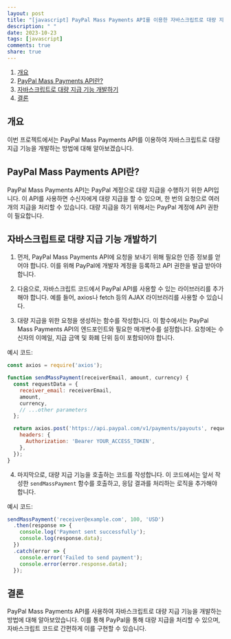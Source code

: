 ```yaml
---
layout: post
title: "[javascript] PayPal Mass Payments API를 이용한 자바스크립트로 대량 지급 기능 개발하기"
description: " "
date: 2023-10-23
tags: [javascript]
comments: true
share: true
---
```


1. [개요](#개요)
2. [PayPal Mass Payments API란?](#paypal-mass-payments-api란)
3. [자바스크립트로 대량 지급 기능 개발하기](#자바스크립트로-대량-지급-기능-개발하기)
4. [결론](#결론)

## 개요

이번 프로젝트에서는 PayPal Mass Payments API를 이용하여 자바스크립트로 대량 지급 기능을 개발하는 방법에 대해 알아보겠습니다.

## PayPal Mass Payments API란?

PayPal Mass Payments API는 PayPal 계정으로 대량 지급을 수행하기 위한 API입니다. 이 API를 사용하면 수신자에게 대량 지급을 할 수 있으며, 한 번의 요청으로 여러 개의 지급을 처리할 수 있습니다. 대량 지급을 하기 위해서는 PayPal 계정에 API 권한이 필요합니다.

## 자바스크립트로 대량 지급 기능 개발하기

1. 먼저, PayPal Mass Payments API에 요청을 보내기 위해 필요한 인증 정보를 얻어야 합니다. 이를 위해 PayPal에 개발자 계정을 등록하고 API 권한을 발급 받아야 합니다.

2. 다음으로, 자바스크립트 코드에서 PayPal API를 사용할 수 있는 라이브러리를 추가해야 합니다. 예를 들어, axios나 fetch 등의 AJAX 라이브러리를 사용할 수 있습니다.

3. 대량 지급을 위한 요청을 생성하는 함수를 작성합니다. 이 함수에서는 PayPal Mass Payments API의 엔드포인트와 필요한 매개변수를 설정합니다. 요청에는 수신자의 이메일, 지급 금액 및 화폐 단위 등이 포함되어야 합니다.

예시 코드:

```javascript
const axios = require('axios');

function sendMassPayment(receiverEmail, amount, currency) {
  const requestData = {
    receiver_email: receiverEmail,
    amount,
    currency,
    // ...other parameters
  };

  return axios.post('https://api.paypal.com/v1/payments/payouts', requestData, {
    headers: {
      Authorization: 'Bearer YOUR_ACCESS_TOKEN',
    },
  });
}
```

4. 마지막으로, 대량 지급 기능을 호출하는 코드를 작성합니다. 이 코드에서는 앞서 작성한 `sendMassPayment` 함수를 호출하고, 응답 결과를 처리하는 로직을 추가해야 합니다.

예시 코드:

```javascript
sendMassPayment('receiver@example.com', 100, 'USD')
  .then(response => {
    console.log('Payment sent successfully');
    console.log(response.data);
  })
  .catch(error => {
    console.error('Failed to send payment');
    console.error(error.response.data);
  });
```

## 결론

PayPal Mass Payments API를 사용하여 자바스크립트로 대량 지급 기능을 개발하는 방법에 대해 알아보았습니다. 이를 통해 PayPal을 통해 대량 지급을 처리할 수 있으며, 자바스크립트 코드로 간편하게 이를 구현할 수 있습니다.